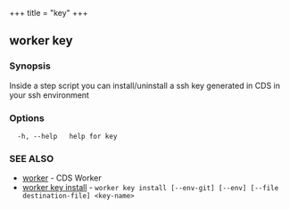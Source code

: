 +++
title = "key"
+++
## worker key



### Synopsis

Inside a step script you can install/uninstall a ssh key generated in CDS in your ssh environment

### Options

```
  -h, --help   help for key
```

### SEE ALSO

* [worker](/manual/components/worker/worker/)	 - CDS Worker
* [worker key install](/manual/components/worker/key/install/)	 - `worker key install [--env-git] [--env] [--file destination-file] <key-name>`

